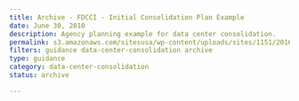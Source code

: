 ```yaml
---
title: Archive - FDCCI - Initial Consolidation Plan Example
date: June 30, 2010
description: Agency planning example for data center consolidation.
permalink: s3.amazonaws.com/sitesusa/wp-content/uploads/sites/1151/2016/11/FDCCI-Initial-Consolidation-Plan-Example.doc
filters: guidance data-center-consolidation archive
type: guidance
category: data-center-consolidation
status: archive

---
```

